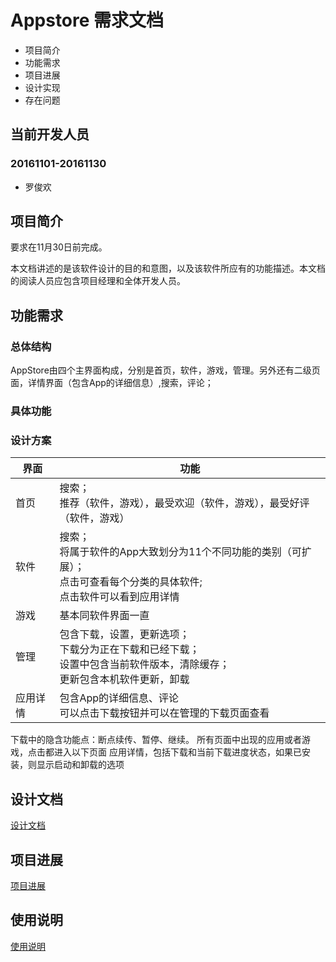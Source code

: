 # Appstore 需求文档

- 项目简介
- 功能需求
- 项目进展
- 设计实现
- 存在问题

## 当前开发人员
### 20161101-20161130
- 罗俊欢

## 项目简介
要求在11月30日前完成。

本文档讲述的是该软件设计的目的和意图，以及该软件所应有的功能描述。本文档的阅读人员应包含项目经理和全体开发人员。


## 功能需求
### 总体结构

AppStore由四个主界面构成，分别是首页，软件，游戏，管理。另外还有二级页面，详情界面（包含App的详细信息）,搜索，评论；
 
### 具体功能

### 设计方案
|界面|功能|
|---|---|
|首页|搜索；<br />推荐（软件，游戏），最受欢迎（软件，游戏），最受好评（软件，游戏）|
|软件|搜索；<br />将属于软件的App大致划分为11个不同功能的类别（可扩展）；<br />点击可查看每个分类的具体软件;<br />点击软件可以看到应用详情|
|游戏|基本同软件界面一直|
|管理|包含下载，设置，更新选项；<br />下载分为正在下载和已经下载；<br />设置中包含当前软件版本，清除缓存；<br />更新包含本机软件更新，卸载|
|应用详情|包含App的详细信息、评论<br />可以点击下载按钮并可以在管理的下载页面查看|

下载中的隐含功能点：断点续传、暂停、继续。
所有页面中出现的应用或者游戏，点击都进入以下页面
应用详情，包括下载和当前下载进度状态，如果已安装，则显示启动和卸载的选项

## 设计文档
[设计文档](https://github.com/openthos/appstore-ota-analysis/blob/master/AppStore%E8%AE%BE%E8%AE%A1%E6%96%87%E6%A1%A3.md)

## 项目进展
[项目进展](https://github.com/openthos/appstore-ota-analysis/blob/master/AppStore%E9%A1%B9%E7%9B%AE%E8%BF%9B%E5%B1%95.md)

## 使用说明
[使用说明](https://github.com/openthos/appstore-ota-analysis/blob/master/AppStore%E4%BD%BF%E7%94%A8%E8%AF%B4%E6%98%8E.md)

